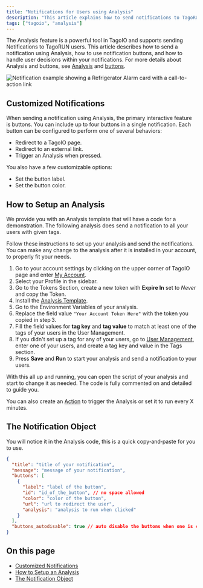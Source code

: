 ```yaml
---
title: "Notifications for Users using Analysis"
description: "This article explains how to send notifications to TagoRUN users using Analysis, how to configure notification buttons and their behaviors, and the basic customizable options available for notification actions."
tags: ["tagoio", "analysis"]
---
```

The Analysis feature is a powerful tool in TagoIO and supports sending Notifications to TagoRUN users. This article describes how to send a notification using Analysis, how to use notification buttons, and how to handle user decisions within your notifications. For more details about Analysis and buttons, see [Analysis](../analysis/analysis-overview) and [buttons](/tagoio/widgets/push-button-widget).

![Notification example showing a Refrigerator Alarm card with a call-to-action link](/docs_imagem/tagoio/notifications-for-users-using-analysis-2.png)

## Customized Notifications

When sending a notification using Analysis, the primary interactive feature is buttons. You can include up to four buttons in a single notification. Each button can be configured to perform one of several behaviors:

- Redirect to a TagoIO page.
- Redirect to an external link.
- Trigger an Analysis when pressed.

You also have a few customizable options:

- Set the button label.
- Set the button color.

## How to Setup an Analysis

We provide you with an Analysis template that will have a code for a demonstration. The following analysis does send a notification to all your users with given tags.

Follow these instructions to set up your analysis and send the notifications. You can make any change to the analysis after it is installed in your account, to properly fit your needs.

1. Go to your account settings by clicking on the upper corner of TagoIO page and enter [My Account](https://admin.tago.io/account/).
2. Select your Profile in the sidebar.
3. Go to the Tokens Section, create a new token with **Expire In** set to *Never* and copy the Token.
4. Install the [Analysis Template](http://admin.tago.io/template/5d51de52171477001b203458).
5. Go to the Environment Variables of your analysis.
6. Replace the field value `"Your Account Token Here"` with the token you copied in step 3.
7. Fill the field values for **tag key** and **tag value** to match at least one of the tags of your users in the User Management.
8. If you didn't set up a tag for any of your users, go to [User Management](/tagoio/account/user-management), enter one of your users, and create a tag key and value in the Tags section.
9. Press **Save** and **Run** to start your analysis and send a notification to your users.

With this all up and running, you can open the script of your analysis and start to change it as needed. The code is fully commented on and detailed to guide you.

You can also create an [Action](/tagoio/actions/actions) to trigger the Analysis or set it to run every X minutes.

## The Notification Object

You will notice it in the Analysis code, this is a quick copy‑and‑paste for you to use.

```json
{
  "title": "title of your notification",
  "message": "message of your notification",
  "buttons": [
    {
      "label": "label of the button",
      "id": "id_of_the_button", // no space allowed
      "color": "color of the button",
      "url": "url to redirect the user",
      "analysis": "analysis to run when clicked"
    }
  ],
  "buttons_autodisable": true // auto disable the buttons when one is clicked.
}
```

## On this page

- [Customized Notifications](#customized-notifications)
- [How to Setup an Analysis](../analysis/creating-analysis)
- [The Notification Object](../notifications/notification)